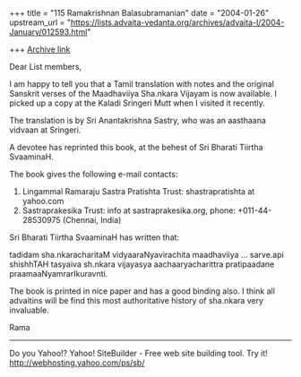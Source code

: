 +++
title = "115 Ramakrishnan Balasubramanian"
date = "2004-01-26"
upstream_url = "https://lists.advaita-vedanta.org/archives/advaita-l/2004-January/012593.html"

+++
[Archive link](https://lists.advaita-vedanta.org/archives/advaita-l/2004-January/012593.html)

Dear List members,

I am happy to tell you that a Tamil translation with
notes and the original Sanskrit verses of the
Maadhaviiya Sha.nkara Vijayam is now available. I
picked up a copy at the Kaladi Sringeri Mutt when I
visited it recently. 

The translation is by Sri Anantakrishna Sastry, who
was an aasthaana vidvaan at Sringeri.

A devotee has reprinted this book, at the behest of
Sri Bharati Tiirtha SvaaminaH.

The book gives the following e-mail contacts:

1. Lingammal Ramaraju Sastra Pratishta Trust:
shastrapratishta at yahoo.com
2. Sastraprakesika Trust: info at sastraprakesika.org,
phone: +011-44-28530975 (Chennai, India)

Sri Bharati Tiirtha SvaaminaH has written that:

tadidam sha.nkaracharitaM vidyaaraNyavirachita
maadhaviiya ... sarve.api shishhTAH tasyaiva sh.nkara
vijayasya aachaaryacharittra pratipaadane
praamaaNyamrarIkuravnti. 

The book is printed in nice paper and has a good
binding also. I think all advaitins will be find this
most authoritative history of sha.nkara very
invaluable.

Rama

__________________________________
Do you Yahoo!?
Yahoo! SiteBuilder - Free web site building tool. Try it!
http://webhosting.yahoo.com/ps/sb/

